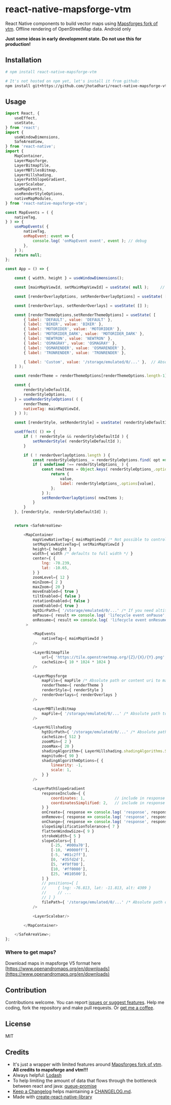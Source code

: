 # react-native-mapsforge-vtm

React Native components to build vector maps using [Mapsforges fork of vtm](https://github.com/mapsforge/vtm). Offline rendering of OpenStreetMap data. Android only

**Just some ideas in early development state. Do not use this for production!**

## Installation

```sh
# npm install react-native-mapsforge-vtm

# It's not hosted on npm yet, let's install it from github:
npm install git+https://github.com/jhotadhari/react-native-mapsforge-vtm.git
```

## Usage

```js
import React, {
	useEffect,
	useState,
} from 'react';
import {
	useWindowDimensions,
	SafeAreaView,
} from 'react-native';
import {
	MapContainer,
	LayerMapsforge,
	LayerBitmapTile,
	LayerMBTilesBitmap,
	LayerHillshading,
	LayerPathSlopeGradient,
	LayerScalebar,
	useMapEvents,
	useRenderStyleOptions,
	nativeMapModules,
} from 'react-native-mapsforge-vtm';

const MapEvents = ( {
	nativeTag,
} ) => {
	useMapEvents( {
		nativeTag,
		onMapEvent: event => {
			console.log( 'onMapEvent event', event ); // debug
		},
	} );
	return null;
};

const App = () => {

	const { width, height } = useWindowDimensions();

	const [mainMapViewId, setMainMapViewId] = useState( null );     // To lift the mainMapViewId state into the app

	const [renderOverlayOptions, setRenderOverlayOptions] = useState( [] );

	const [renderOverlays, setRenderOverlays] = useState( [] );

	const [renderThemeOptions,setRenderThemeOptions] = useState( [
		{ label: 'DEFAULT', value: 'DEFAULT' },
		{ label: 'BIKER', value: 'BIKER' },
		{ label: 'MOTORIDER', value: 'MOTORIDER' },
		{ label: 'MOTORIDER_DARK', value: 'MOTORIDER_DARK' },
		{ label: 'NEWTRON', value: 'NEWTRON' },
		{ label: 'OSMAGRAY', value: 'OSMAGRAY' },
		{ label: 'OSMARENDER', value: 'OSMARENDER' },
		{ label: 'TRONRENDER', value: 'TRONRENDER' },

		{ label: 'Custom', value: '/storage/emulated/0/...' },  // Absolute path to xml render theme. Doesn't work with content uri.
	] );

    const renderTheme = renderThemeOptions[renderThemeOptions.length-1];

	const {
		renderStyleDefaultId,
		renderStyleOptions,
	} = useRenderStyleOptions( ( {
		renderTheme,
		nativeTag: mainMapViewId,
	} ) );

	const [renderStyle, setRenderStyle] = useState( renderStyleDefaultId );

	useEffect( () => {
		if ( ! renderStyle && renderStyleDefaultId ) {
			setRenderStyle( renderStyleDefaultId );
		}

		if ( ! renderOverlayOptions.length ) {
			const renderStyleOptions_ = renderStyleOptions.find( opt => opt.value === renderStyle );
			if ( undefined !== renderStyleOptions_ ) {
				const newItems = Object.keys( renderStyleOptions_.options ).map( value => {
					return {
						value,
						label: renderStyleOptions_.options[value],
					};
				} );
				setRenderOverlayOptions( newItems );
			}
		}
	}, [renderStyle, renderStyleDefaultId] );


    return <SafeAreaView>

        <MapContainer
            mapViewNativeTag={ mainMapViewId /* Not possible to control this prop, it's just to lift the state up */ }
            setMapViewNativeTag={ setMainMapViewId }
            height={ height }
            width={ width /* defaults to full width */ }
            center={ {
                lng: -70.239,
                lat: -10.65,
            } }
            zoomLevel={ 12 }
            minZoom={ 2 }
            maxZoom={ 20 }
            moveEnabled={ true }
            tiltEnabled={ false }
            rotationEnabled={ false }
            zoomEnabled={ true }
            hgtDirPath={ '/storage/emulated/0/...' /* If you need altitude data of map center in MapEvents. Absolute path or content uri to dem directory. Bad performance with content uri */ }
            onPause={ result => console.log( 'lifecycle event onPause', result ) }
            onResume={ result => console.log( 'lifecycle event onResume', result ) }
         >

            <MapEvents
                nativeTag={ mainMapViewId }
            />

            <LayerBitmapTile
                url={ 'https://tile.openstreetmap.org/{Z}/{X}/{Y}.png' }
                cacheSize={ 10 * 1024 * 1024 }
            />

            <LayerMapsforge
                mapFile={ mapFile /* Absolute path or content uri to map file */ }
                renderTheme={ renderTheme }
                renderStyle={ renderStyle }
                renderOverlays={ renderOverlays }
            />

            <LayerMBTilesBitmap
                mapFile={ '/storage/emulated/0/...' /* Absolute path to bitmap mbtiles file. Doesn't work with content uri. */ }
            />

            <LayerHillshading
                hgtDirPath={ '/storage/emulated/0/...' /* Absolute path or content uri to dem directory. Bad performance with content uri */ }
                cacheSize={ 512 }
                zoomMin={ 2 }
                zoomMax={ 20 }
                shadingAlgorithm={ LayerHillshading.shadingAlgorithms.SIMPLE }
                magnitude={ 90 }
                shadingAlgorithmOptions={ {
                    linearity: -1,
                    scale: 1,
                } }
            />

            <LayerPathSlopeGradient
                responseInclude={ {
                    coordinates: 1,             // include in response only on create.
                    coordinatesSimplified: 2,   // include in response on create and on change.
                } }
                onCreate={ response => console.log( 'response', response ) }
                onRemove={ response => console.log( 'response', response ) }
                onChange={ response => console.log( 'response', response ) }
                slopeSimplificationTolerance={ 7 }
                flattenWindowSize={ 9 }
                strokeWidth={ 5 }
                slopeColors={ [
                    [-25, '#000a70'],
                    [-10, '#0000ff'],
                    [-5, '#01c2ff'],
                    [0, '#35fd2d'],
                    [5, '#f9ff00'],
                    [10, '#ff0000'],
                    [25, '#810500'],
                ] }
                // positions={ [
                //     { lng: -76.813, lat: -11.813, alt: 4309 }
                //     // ...
                // ] }
                filePath={ '/storage/emulated/0/...' /* Absolute path or content uri to gpx file */ }
            />

            <LayerScalebar/>

        </MapContainer>

    </SafeAreaView>;
};

```

### Where to get maps?

Download maps in mapsforge V5 format here [https://www.openandromaps.org/en/downloads](https://www.openandromaps.org/en/downloads)

## Contribution

Contributions welcome. You can report [issues or suggest features](https://github.com/jhotadhari/react-native-mapsforge/issues). Help me coding, fork the repository and make pull requests. Or [get me a coffee](https://waterproof-webdesign.de/donate).

## License

MIT

## Credits

- It's just a wrapper with limited features around [Mapsforges fork of vtm](https://github.com/mapsforge/vtm). **All credits to mapsforge and vtm!!!**
- Always helpful: [Lodash](https://lodash.com)
- To help limiting the amount of data that flows through the bottleneck between react and java: [queue-promise](https://www.npmjs.com/package/queue-promise)
- [Keep a Changelog](https://www.npmjs.com/package/keep-a-changelog) helps maintaining a [CHANGELOG.md](https://github.com/jhotadhari/react-native-mapsforge-vtm/blob/main/CHANGELOG.md).
- Made with [create-react-native-library](https://github.com/callstack/react-native-builder-bob)
